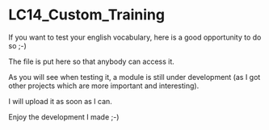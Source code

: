 # LC14_Custom_Training
If you want to test your english vocabulary, here is a good opportunity to do so ;-)

The file is put here so that anybody can access it.

As you will see when testing it, a module is still under development (as I got other projects which are more important and interesting).

I will upload it as soon as I can.


Enjoy the development I made ;-)
